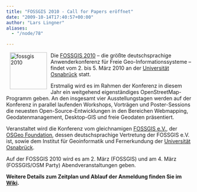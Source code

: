 ```yaml
---
title: "FOSSGIS 2010 - Call for Papers eröffnet"
date: "2009-10-14T17:40:57+00:00"
author: "Lars Lingner"
aliases:
  - "/node/78"

---
```


<p><a href="http://www.fossgis.de/konferenz" style=""><img align="left" alt="fossgis 2010" height="100" hspace="10" src="http://www.fossgis.de/konferenz/w/skins/common/fossgis_konferenz_logo.png" width="100" /></a>Die <a href="http://www.fossgis.de/konferenz">FOSSGIS 2010</a> &ndash; die größte deutschsprachige Anwenderkonferenz für Freie Geo-Informationssysteme &ndash; findet vom 2. bis 5. März 2010 an der <a href="http://www.igf.uni-osnabrueck.de">Universität Osnabrück</a> statt.</p>
<p>Erstmalig wird es im Rahmen der Konferenz in diesem Jahr ein weitgehend eigenständiges OpenStreetMap-Programm geben. An den insgesamt vier Ausstellungstagen werden auf der Konferenz in parallel laufenden Workshops, Vorträgen und Poster-Sessions die neuesten Open-Source-Entwicklungen in den Bereichen Webmapping, Geodatenmanagement, Desktop-GIS und freie Geodaten präsentiert.</p>
<p>Veranstaltet wird die Konferenz vom gleichnamigen <a href="http://www.fossgis.de">FOSSGIS&nbsp;e.V.</a>, der <a href="http://www.osgeo.org">OSGeo Foundation</a>, dessen deutschsprachige Vertretung der FOSSGIS&nbsp;e.V. ist, sowie dem Institut für Geoinformatik und Fernerkundung der <a href="http://www.igf.uni-osnabrueck.de">Universität Osnabrück</a>.</p>
<p>Auf der FOSSGIS 2010 wird es am 2. März (FOSSGIS) und am 4. März (FOSSGIS/OSM Party) Abendveranstaltungen geben.</p>
<p><strong>Weitere Details zum Zeitplan und Ablauf der Anmeldung finden Sie im <a href="http://www.fossgis.de/konferenz/wiki/2010/Call_for_Papers">Wiki</a>.</strong></p>
